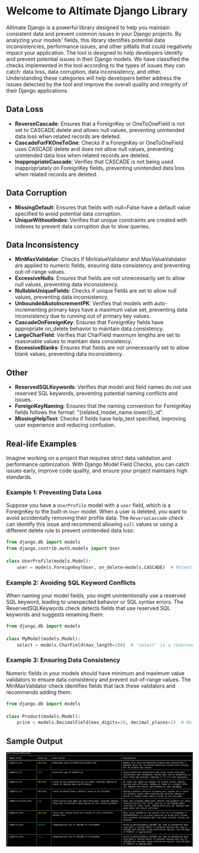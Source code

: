 <!-- index.md -->

# Welcome to Altimate Django Library

Altimate Django is a powerful library designed to help you maintain consistent data and prevent common issues in your Django projects. By analyzing your models' fields, this library identifies potential data inconsistencies, performance issues, and other pitfalls that could negatively impact your application. The tool is designed to help developers identify and prevent potential issues in their Django models. We have classified the checks implemented in the tool according to the types of issues they can catch: data loss, data corruption, data inconsistency, and other. Understanding these categories will help developers better address the issues detected by the tool and improve the overall quality and integrity of their Django applications.

## Data Loss

- **ReverseCascade**: Ensures that a ForeignKey or OneToOneField is not set to CASCADE delete and allows null values, preventing unintended data loss when related records are deleted.
- **CascadeForFKOneToOne**: Checks if a ForeignKey or OneToOneField uses CASCADE delete and does not allow null values, preventing unintended data loss when related records are deleted.
- **InappropriateCascade**: Verifies that CASCADE is not being used inappropriately on ForeignKey fields, preventing unintended data loss when related records are deleted.

## Data Corruption

- **MissingDefault**: Ensures that fields with null=False have a default value specified to avoid potential data corruption.
- **UniqueWithoutIndex**: Verifies that unique constraints are created with indexes to prevent data corruption due to slow queries.

## Data Inconsistency

- **MinMaxValidator**: Checks if MinValueValidator and MaxValueValidator are applied to numeric fields, ensuring data consistency and preventing out-of-range values.
- **ExcessiveNulls**: Ensures that fields are not unnecessarily set to allow null values, preventing data inconsistency.
- **NullableUniqueFields**: Checks if unique fields are set to allow null values, preventing data inconsistency.
- **UnboundedAutoIncrementPK**: Verifies that models with auto-incrementing primary keys have a maximum value set, preventing data inconsistency due to running out of primary key values.
- **CascadeOnForeignKey**: Ensures that ForeignKey fields have appropriate on_delete behavior to maintain data consistency.
- **LargeCharField**: Verifies that CharField maximum lengths are set to reasonable values to maintain data consistency.
- **ExcessiveBlanks**: Ensures that fields are not unnecessarily set to allow blank values, preventing data inconsistency.

## Other

- **ReservedSQLKeywords**: Verifies that model and field names do not use reserved SQL keywords, preventing potential naming conflicts and issues.
- **ForeignKeyNaming**: Ensures that the naming convention for ForeignKey fields follows the format: "{related_model_name.lower()}\_id".
- **MissingHelpText**: Checks if fields have help_text specified, improving user experience and reducing confusion.

## Real-life Examples

Imagine working on a project that requires strict data validation and performance optimization. With Django Model Field Checks, you can catch issues early, improve code quality, and ensure your project maintains high standards.

### Example 1: Preventing Data Loss

Suppose you have a `UserProfile` model with a `user` field, which is a ForeignKey to the built-in `User` model. When a user is deleted, you want to avoid accidentally removing their profile data. The `ReverseCascade` check can identify this issue and recommend allowing `null` values or using a different delete rule to prevent unintended data loss:

```python
from django.db import models
from django.contrib.auth.models import User

class UserProfile(models.Model):
    user = models.ForeignKey(User, on_delete=models.CASCADE)  # Potential data loss!
```

### Example 2: Avoiding SQL Keyword Conflicts

When naming your model fields, you might unintentionally use a reserved SQL keyword, leading to unexpected behavior or SQL syntax errors. The ReservedSQLKeywords check detects fields that use reserved SQL keywords and suggests renaming them:

```python
from django.db import models

class MyModel(models.Model):
    select = models.CharField(max_length=100)  # 'select' is a reserved SQL keyword!
```

### Example 3: Ensuring Data Consistency

Numeric fields in your models should have minimum and maximum value validators to ensure data consistency and prevent out-of-range values. The MinMaxValidator check identifies fields that lack these validators and recommends adding them:

```python
from django.db import models

class Product(models.Model):
    price = models.DecimalField(max_digits=10, decimal_places=2)  # No MinValueValidator or MaxValueValidator!
```

## Sample Output

![Sample Output](./imgs/output.png "Sample Output")
